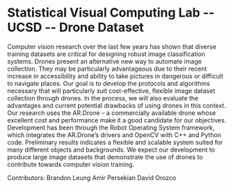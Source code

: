 # Statistical Visual Computing Lab -- UCSD -- Drone Dataset


Computer vision research over the last few years has shown that diverse training datasets are critical for designing robust image classification systems. Drones present an alternative new way to automate image collection. They may be particularly advantageous due to their recent increase in accessibility and ability to take pictures in dangerous or difficult to navigate places. Our goal is to develop the protocols and algorithms necessary that will particularly suit cost-effective, flexible image dataset collection through drones. In the process, we will also evaluate the advantages and current potential drawbacks of using drones in this context. Our research uses the AR.Drone – a commercially available drone whose excellent cost and performance make it a good candidate for our objectives. Development has been through the Robot Operating System framework, which integrates the AR.Drone’s drivers and OpenCV with C++ and Python code. Preliminary results indicates a flexible and scalable system suited for many different objects and backgrounds. We expect our development to produce large image datasets that demonstrate the use of drones to contribute towards computer vision training.


Contributors:
Brandon Leung
Amir Persekian 
David Orozco
